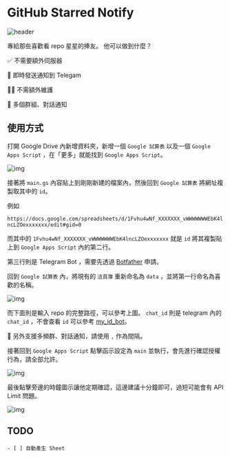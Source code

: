 # GitHub Starred Notify

![header](https://p176.p0.n0.cdn.getcloudapp.com/items/mXuyKWlb/CleanShot%202020-08-22%20at%2017.23.25@2x.png)

專給那些喜歡看 repo 星星的捧友。
他可以做到什麼？

✅ 不需要額外伺服器

🚀 即時發送通知到 Telegam

👷‍♂️ 不需額外維護

🎳 多個群組、對話通知

## 使用方式

打開 Google Drive 內新增資料夾，新增一個 `Google 試算表` 以及一個 `Google Apps Script` ，在「更多」就能找到 `Google Apps Script`。

![img](https://p176.p0.n0.cdn.getcloudapp.com/items/8LuP5Ney/CleanShot%202020-08-22%20at%2016.44.38@2x.png)

接著將 `main.gs` 內容貼上到剛剛新建的檔案內，然後回到 `Google 試算表` 將網址複製取其中的 `id`。

例如

`https://docs.google.com/spreadsheets/d/1Fvhu4wNf_XXXXXXX_vWWWWWWWEbK4lncLZOexxxxxxx/edit#gid=0`

而其中的 `1Fvhu4wNf_XXXXXXX_vWWWWWWWEbK4lncLZOexxxxxxx` 就是 `id` 將其複製貼上到 `Google Apps Script` 內的第二行。

第三行則是 Telegram Bot ，需要先透過 [Botfather](https://t.me/botfather) 申請。



回到 `Google 試算表` 內，將現有的 `活頁簿` 重新命名為 `data` ，並將第一行命名為喜歡的名稱。

![img](https://p176.p0.n0.cdn.getcloudapp.com/items/GGuRpBgK/CleanShot%202020-08-22%20at%2017.13.24@2x.png)

而下面則是輸入 repo 的完整路徑，可以參考上圖。 `chat_id` 則是 telegram 內的 `chat_id` ，不會查看 `id` 可以參考 [my_id_bot](https://t.me/my_id_bot)。

🚨 另外支援多頻群、對話通知，請使用 `,` 作為間隔。

接著回到 `Google Apps Script` 點擊函示設定為 `main` 並執行，會先進行確認授權行為，請全部允許。

![img](https://p176.p0.n0.cdn.getcloudapp.com/items/DOuxBE0r/CleanShot%202020-08-22%20at%2017.18.28@2x.png)

最後點擊旁邊的時鐘圖示讓他定期確認，這邊建議十分鐘即可，過短可能會有 API Limit 問題。

![img](https://p176.p0.n0.cdn.getcloudapp.com/items/o0u8PLw5/CleanShot%202020-08-22%20at%2017.21.03@2x.png)



## TODO

```
- [ ] 自動產生 Sheet
```

